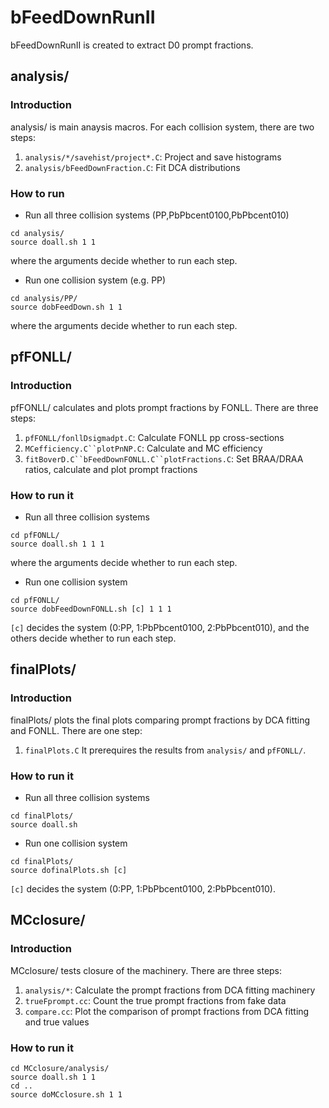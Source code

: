 
# bFeedDownRunII

bFeedDownRunII is created to extract D0 prompt fractions.

## analysis/
### Introduction
analysis/ is main anaysis macros. For each collision system, there are two steps:
1. `analysis/*/savehist/project*.C`: Project and save histograms
2. `analysis/bFeedDownFraction.C`: Fit DCA distributions
### How to run
* Run all three collision systems (PP,PbPbcent0100,PbPbcent010)
```
cd analysis/
source doall.sh 1 1
```
where the arguments decide whether to run each step.
* Run one collision system (e.g. PP)
```
cd analysis/PP/
source dobFeedDown.sh 1 1
```
where the arguments decide whether to run each step.

## pfFONLL/
### Introduction
pfFONLL/ calculates and plots prompt fractions by FONLL. There are three steps:
1. `pfFONLL/fonllDsigmadpt.C`: Calculate FONLL pp cross-sections
2. `MCefficiency.C``plotPnNP.C`: Calculate and MC efficiency
3. `fitBoverD.C``bFeedDownFONLL.C``plotFractions.C`: Set BRAA/DRAA ratios, calculate and plot prompt fractions
### How to run it
* Run all three collision systems
```
cd pfFONLL/
source doall.sh 1 1 1
```
where the arguments decide whether to run each step.
* Run one collision system
```
cd pfFONLL/
source dobFeedDownFONLL.sh [c] 1 1 1
```
`[c]` decides the system (0:PP, 1:PbPbcent0100, 2:PbPbcent010), and the others decide whether to run each step.

## finalPlots/
### Introduction
finalPlots/ plots the final plots comparing prompt fractions by DCA fitting and FONLL. There are one step:
1. `finalPlots.C`
It prerequires the results from `analysis/` and `pfFONLL/`. 
### How to run it
* Run all three collision systems 
```
cd finalPlots/
source doall.sh
```
* Run one collision system
```
cd finalPlots/
source dofinalPlots.sh [c]
```
`[c]` decides the system (0:PP, 1:PbPbcent0100, 2:PbPbcent010).

## MCclosure/
### Introduction
MCclosure/ tests closure of the machinery. There are three steps:
1. `analysis/*`: Calculate the prompt fractions from DCA fitting machinery
2. `trueFprompt.cc`: Count the true prompt fractions from fake data
3. `compare.cc`:  Plot the comparison of prompt fractions from DCA fitting and true values
### How to run it
```
cd MCclosure/analysis/
source doall.sh 1 1
cd ..
source doMCclosure.sh 1 1
```

